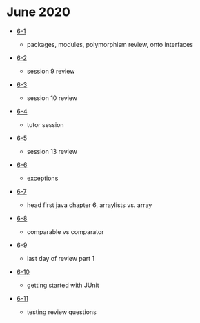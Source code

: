 # June 2020

- [6-1](./days/6-1.md)
  - packages, modules, polymorphism review, onto interfaces

- [6-2](./days/6-2.md)
  - session 9 review

- [6-3](./days/6-3.md)
  - session 10 review

- [6-4](./days/6-4.md)
  - tutor session
  
- [6-5](./days/6-5.md)
  - session 13 review 

- [6-6](./days/6-6.md)
  - exceptions

- [6-7](./days/6-7.md)
  - head first java chapter 6, arraylists vs. array

- [6-8](./days/6-8.md)
  - comparable vs comparator

- [6-9](./days/6-9.md)
  - last day of review part 1 

- [6-10](./days/6-10.md)
  - getting started with JUnit 

- [6-11](./days/6-11.md)
  - testing review questions 